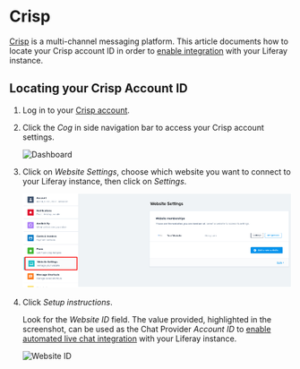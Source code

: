 # Crisp

[Crisp](https://crisp.chat/) is a multi-channel messaging platform. This article documents how to locate your Crisp account ID in order to [enable integration](../enabling-automated-live-chat-systems.md) with your Liferay instance.

## Locating your Crisp Account ID

1. Log in to your [Crisp account](https://app.crisp.chat/initiate/login/).

1. Click the *Cog* in side navigation bar to access your Crisp account settings.

    ![Dashboard](./crisp/images/01.png)

1. Click on *Website Settings*, choose which website you want to connect to your Liferay instance, then click on *Settings*.

    ![Website settings](./crisp/images/02.png)

1. Click *Setup instructions*.

   Look for the *Website ID* field. The value provided, highlighted in the screenshot, can be used as the Chat Provider *Account ID* to [enable automated live chat integration](../enabling-automated-live-chat-systems.md) with your Liferay instance.


    ![Website ID](./crisp/images/03.png)